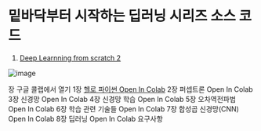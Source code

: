 # 밑바닥부터 시작하는 딥러닝 시리즈 소스 코드 
1. [Deep Learnning from scratch 2](https://github.com/WegraLee/deep-learning-from-scratch)  

![image](https://github.com/user-attachments/assets/42bb3c2e-d9d5-4b4d-80fa-8799f769a496)

장	구글 콜랩에서 열기
1장 [헬로 파이썬	Open In Colab](https://colab.research.google.com/drive/1p_pBspaD0U2lDddKQj3m0HS0gIcJ4GNH?usp=drive_link)
2장 퍼셉트론	Open In Colab
3장 신경망	Open In Colab
4장 신경망 학습	Open In Colab
5장 오차역전파법	Open In Colab
6장 학습 관련 기술들	Open In Colab
7장 합성곱 신경망(CNN)	Open In Colab
8장 딥러닝	Open In Colab
요구사항

